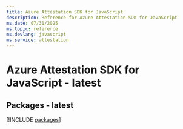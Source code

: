 ```yaml
---
title: Azure Attestation SDK for JavaScript
description: Reference for Azure Attestation SDK for JavaScript
ms.date: 07/31/2025
ms.topic: reference
ms.devlang: javascript
ms.service: attestation
---
```

# Azure Attestation SDK for JavaScript - latest
## Packages - latest
[!INCLUDE [packages](attestation-index.md)]
